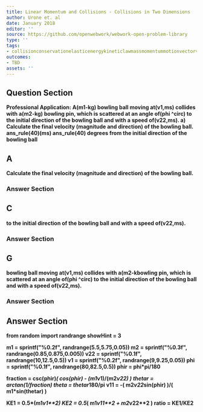 ```yaml
---
title: Linear Momentum and Collisions - Collisions in Two Dimensions
author: Urone et. al
date: January 2018
editor: ''
source: https://github.com/openwebwork/webwork-open-problem-library
type: ''
tags:
- collisionconservationelasticenergykineticlawmassmomentummotionvectorvelocity
outcomes:
- TBD
assets: ''
---
```


## Question Section 

<b>
<b>Professional Application:<b> A(m1-kg) bowling ball moving at(v1,ms) collides with a(m2-kg) bowling pin, which is scattered at an angle of(phi ^circ) to the initial direction of the bowling ball and with a speed of(v22,ms).
a) Calculate the final velocity (magnitude and direction) of the bowling ball. 
ans_rule(40)(ms)
ans_rule(40) degrees from the initial direction of the bowling ball

## A
Calculate the final velocity (magnitude and direction) of the bowling ball. 
### Answer Section
## C
to the initial direction of the bowling ball and with a speed of(v22,ms).
### Answer Section
## G
bowling ball moving at(v1,ms) collides with a(m2-kbowling pin, which is scattered at an angle of(phi ^circ) to the initial direction of the bowling ball and with a speed of(v22,ms).
### Answer Section


## Answer Section

from random import randrange
showHint = 3

m1 = sprintf("%0.2f", randrange(5.5,5.75,0.05))
m2 = sprintf("%0.3f", randrange(0.85,0.875,0.005))
v22 = sprintf("%0.1f", randrange(10,12.5,0.5))
v1 = sprintf("%0.2f", randrange(9,9.25,0.05))
phi = sprintf("%0.1f", randrange(80,82.5,0.5))
phir = phi*pi/180


fraction = csc(phir)*( cos(phir) - (m1*v1)/(m2*v22) )
thetar = arctan(1/fraction)
theta = thetar*180/pi
v11 = -( m2*v22*sin(phir) )/( m1*sin(thetar) )

KE1 = 0.5*(m1*v1**2)
KE2 = 0.5*( m1*v11**2 + m2*v22**2 )
ratio = KE1/KE2